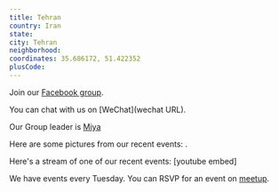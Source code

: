 ```yaml
---
title: Tehran
country: Iran
state: 
city: Tehran
neighborhood: 
coordinates: 35.686172, 51.422352
plusCode:
---
```

Join our [Facebook group](https://www.facebook.com/groups/free.code.camp.tehran).

You can chat with us on [WeChat](wechat URL).

Our Group leader is [Miya](freecodecamp.org/miya)

Here are some pictures from our recent events:
![]().

Here's a stream of one of our recent events:
[youtube embed]

We have events every Tuesday. You can RSVP for an event on [meetup](meetupurl).
